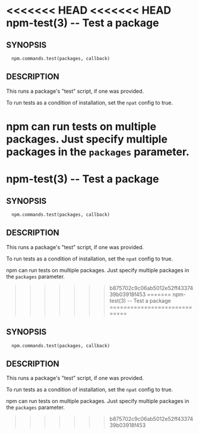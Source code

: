 <<<<<<< HEAD
<<<<<<< HEAD
npm-test(3) -- Test a package
=============================

## SYNOPSIS

      npm.commands.test(packages, callback)

## DESCRIPTION

This runs a package's "test" script, if one was provided.

To run tests as a condition of installation, set the `npat` config to
true.

npm can run tests on multiple packages. Just specify multiple packages
in the `packages` parameter.
=======
npm-test(3) -- Test a package
=============================

## SYNOPSIS

      npm.commands.test(packages, callback)

## DESCRIPTION

This runs a package's "test" script, if one was provided.

To run tests as a condition of installation, set the `npat` config to
true.

npm can run tests on multiple packages. Just specify multiple packages
in the `packages` parameter.
>>>>>>> b875702c9c06ab5012e52ff4337439b03918f453
=======
npm-test(3) -- Test a package
=============================

## SYNOPSIS

      npm.commands.test(packages, callback)

## DESCRIPTION

This runs a package's "test" script, if one was provided.

To run tests as a condition of installation, set the `npat` config to
true.

npm can run tests on multiple packages. Just specify multiple packages
in the `packages` parameter.
>>>>>>> b875702c9c06ab5012e52ff4337439b03918f453
